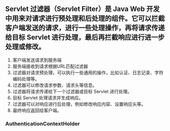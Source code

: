 ## Servlet 过滤器（Servlet Filter）是 Java Web 开发中用来对请求进行预处理和后处理的组件。它可以拦截客户端发送的请求，进行一些处理操作，再将请求传递给目标 Servlet 进行处理，最后再拦截响应进行进一步处理或修改。
1. 客户端发送请求到服务端
2. 服务端接收到请求根据URL匹配过滤器
3. 过滤器对请求预处理，可以执行一些通用的操作，比如认证、日志记录、字符编码处理等。
4. 过滤器可以修改请求参数、请求头等信息。
5. 过滤器将请求传递给下一个过滤器或目标 Servlet 进行处理。
6. 目标 Servlet 处理请求并生成响应。
7. 过滤器可以对响应进行后处理，例如修改响应内容、设置响应头等。
8. 最终响应返回给客户端。

### AuthenticationContextHolder
